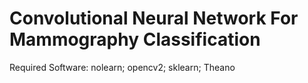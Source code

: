# Convolutional Neural Network For Mammography Classification
Required Software: nolearn; opencv2; sklearn; Theano
